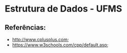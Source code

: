 # Estrutura de Dados - UFMS
 
## Referências:
- http://www.cplusplus.com;
- https://www.w3schools.com/cpp/default.asp;